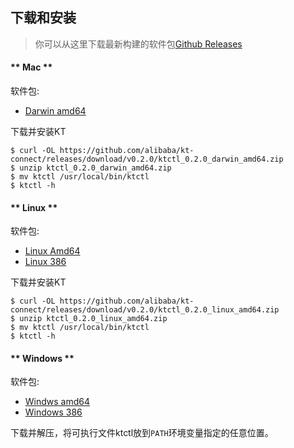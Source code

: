 下载和安装
---

> 你可以从这里下载最新构建的软件包[Github Releases](https://github.com/alibaba/kt-connect/releases)

<!-- tabs:start -->

#### ** Mac **

软件包:

* [Darwin amd64](https://github.com/alibaba/kt-connect/releases/download/v0.2.0/ktctl_0.2.0_darwin_amd64.zip)

下载并安装KT

```
$ curl -OL https://github.com/alibaba/kt-connect/releases/download/v0.2.0/ktctl_0.2.0_darwin_amd64.zip
$ unzip ktctl_0.2.0_darwin_amd64.zip
$ mv ktctl /usr/local/bin/ktctl
$ ktctl -h
```

#### ** Linux **

软件包:

* [Linux Amd64](https://github.com/alibaba/kt-connect/releases/download/v0.2.0/ktctl_0.2.0_linux_amd64.zip)
* [Linux 386](https://github.com/alibaba/kt-connect/releases/download/v0.2.0/ktctl_0.2.0_linux_386.zip)

下载并安装KT

```
$ curl -OL https://github.com/alibaba/kt-connect/releases/download/v0.2.0/ktctl_0.2.0_linux_amd64.zip
$ unzip ktctl_0.2.0_linux_amd64.zip
$ mv ktctl /usr/local/bin/ktctl
$ ktctl -h
```

#### ** Windows **

软件包:

* [Windws amd64](https://github.com/alibaba/kt-connect/releases/download/v0.2.0/ktctl_0.2.0_windows_amd64.zip)
* [Windows 386](https://github.com/alibaba/kt-connect/releases/download/v0.2.0/ktctl_0.2.0_windows_386.zip)

下载并解压，将可执行文件ktctl放到`PATH`环境变量指定的任意位置。

<!-- tabs:end -->
